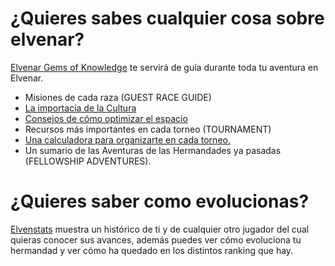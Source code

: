 
# ¿Quieres sabes cualquier cosa sobre elvenar?
[Elvenar Gems of Knowledge](https://www.gamersgemsofknowledge.com/) te servirá de guía durante toda tu aventura en Elvenar.
 * Misiones de cada raza (GUEST RACE GUIDE)
 * [La importacía de la Cultura](https://elvengems.com/culture-bonus/)
 * [Consejos de cómo optimizar el espacio](https://elvengems.com/city-layout-space-optimization/)
 * Recursos más importantes en cada torneo (TOURNAMENT)
 * [Una calculadora para organizarte en cada torneo.](https://elvengems.com/tournament/tournament-calculator/)
 * Un sumario de las Aventuras de las Hermandades ya pasadas (FELLOWSHIP ADVENTURES). 
 
 # ¿Quieres saber como evolucionas?
 [Elvenstats](https://www.elvenstats.com/) muestra un histórico de ti y de cualquier otro jugador del cual quieras conocer sus avances, además puedes ver cómo evoluciona tu hermandad y ver cómo ha quedado en los distintos ranking que hay. 

